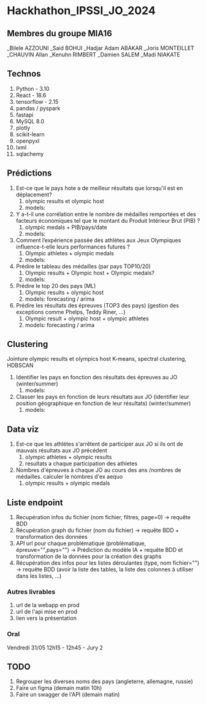 # Hackhathon_IPSSI_JO_2024

## Membres du groupe MIA16

_Bilele AZZOUNI
_Said BOHUI
_Hadjar Adam ABAKAR
_Joris MONTEILLET
_CHAUVIN Allan
_Kenuhn RIMBERT
_Damien SALEM
_Madi NIAKATE

## Technos

1. Python - 3.10
2. React - 18.6
3. tensorflow - 2.15
4. pandas / pyspark
5. fastapi
6. MySQL 8.0
7. plotly
8. scikit-learn
9. openpyxl
10. lxml
11. sqlachemy

## Prédictions

1. Est-ce que le pays hote a de meilleur résultats que lorsqu'il est en déplacement?
   1. olympic results et olympic host
   2. models:
2. Y a-t-il une corrélation entre le nombre de médailles remportées et des facteurs économiques tel que le montant du Produit Intérieur Brut (PIB) ?
   1. olympic medals + PIB/pays/date
   2. models:
3. Comment l’expérience passée des athlètes aux Jeux Olympiques influence-t-elle leurs performances futures ?
   1. Olympic athletes + olympic medals
   2. models:
4. Prédire le tableau des médailles (par pays TOP10/20)
   1. Olympic results + Olympic host + Olympic medals?
   2. models:
5. Prédire le top 20 des pays (ML)
   1. Olympic results + olympic host
   2. models: forecasting / arima
6. Prédire les résultats des épreuves (TOP3 des pays) (gestion des exceptions comme Phelps, Teddy Riner, ...)
   1. Olympic result + olympic host + olympic athletes
   2. models: forecasting / arima

## Clustering

Jointure olympic results et olympics host
K-means, spectral clustering, HDBSCAN

1. Identifier les pays en fonction des résultats des épreuves au JO (winter/summer)
   1. models:
2. Classer les pays en fonction de leurs résultats aux JO (identifier leur position géographique en fonction de leur résultats) (winter/summer)
   1. models:

## Data viz

1. Est-ce que les athlètes s'arrêtent de participer aux JO si ils ont de mauvais résultats aux JO précédent
   1. olympic athletes + olympic results
   2. resultats a chaque participation des athletes
2. Nombres d'épreuves à chaque JO au cours des ans /nombres de médailles. calculer le nombres d'ex aequo
   1. olympic results + olympic medals

## Liste endpoint

1. Recupération infos du fichier (nom fichier, filtres, page=0) -> requête BDD
2. Récupération graph du fichier (nom du fichier) -> requête BDD + transformation des données
3. API url pour chaque problématique (problématique, épreuve="",pays="") -> Prédiction du modèle IA + requête BDD et transformation de la données pour la création des graphs
4. Récupération des infos pour les listes déroulantes (type, nom fichier="") -> requête BDD (avoir la liste des tables, la liste des colonnes à utiliser dans les listes, ...)

### Autres livrables

1. url de la webapp en prod
2. url de l'api mise en prod
3. lien vers la présentation

### Oral

Vendredi 31/05 12h15 - 12h45 - Jury 2

## TODO

1. Regrouper les diverses noms des pays (angleterre, allemagne, russie)
2. Faire un figma (demain matin 10h)
3. Faire un swagger de l'API (demain matin)
